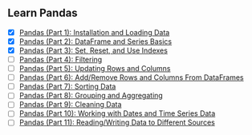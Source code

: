 ## Learn Pandas

- [x] [Pandas (Part 1): Installation and Loading Data](https://youtu.be/ZyhVh-qRZPA)
- [x] [Pandas (Part 2): DataFrame and Series Basics](https://youtu.be/zmdjNSmRXF4)
- [x] [Pandas (Part 3): Set, Reset, and Use Indexes](https://youtu.be/W9XjRYFkkyw)
- [ ] [Pandas (Part 4): Filtering](https://youtu.be/Lw2rlcxScZY)
- [ ] [Pandas (Part 5): Updating Rows and Columns](https://youtu.be/DCDe29sIKcE)
- [ ] [Pandas (Part 6): Add/Remove Rows and Columns From DataFrames](https://youtu.be/HQ6XO9eT-fc)
- [ ] [Pandas (Part 7): Sorting Data](https://youtu.be/T11QYVfZoD0)
- [ ] [Pandas (Part 8): Grouping and Aggregating](https://youtu.be/txMdrV1Ut64)
- [ ] [Pandas (Part 9): Cleaning Data](https://youtu.be/KdmPHEnPJPs)
- [ ] [Pandas (Part 10): Working with Dates and Time Series Data](https://youtu.be/UFuo7EHI8zc)
- [ ] [Pandas (Part 11): Reading/Writing Data to Different Sources](https://youtu.be/N6hyN6BW6ao)
